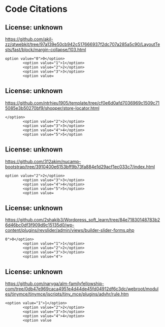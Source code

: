 # Code Citations

## License: unknown
https://github.com/akil-zz/qtwebkit/tree/97a139e50cb942c517666937f2dc707a285a5c90/LayoutTests/fast/block/margin-collapse/103.html

```
option value="0">0</option>
        <option value="1">1</option>
        <option value="2">2</option>
        <option value="3">3</option>
        <option value=
```


## License: unknown
https://github.com/ntrhieu1905/template/tree/cf0e6d0afd7036969c1509c715085e3b50270bf9/shopper/store-locator.html

```
</option>
        <option value="2">2</option>
        <option value="3">3</option>
        <option value="4">4</option>
        <option value="5">5</option
```


## License: unknown
https://github.com/312akim/nucamp-bootstrap/tree/3910400e6153bff9b73fa884e1d29acf1ec033c7/index.html

```
option value="2">2</option>
        <option value="3">3</option>
        <option value="4">4</option>
        <option value="5">5</option>
        <option value=
```


## License: unknown
https://github.com/2shakib3/Wordpress_soft_learn/tree/84e71830148783b26d46bc0df3f909d9c15135d0/wp-content/plugins/revslider/admin/views/builder-slider-forms.php

```
0">0</option>
        <option value="1">1</option>
        <option value="2">2</option>
        <option value="3">3</option>
        <option value="4">
```


## License: unknown
https://github.com/naryga/alm-familyfellowship-com/tree/0db47e969caca4951e4d44de45fd04912df6c3dc/webroot/modules/tinymce/tinymce/jscripts/tiny_mce/plugins/advhr/rule.htm

```
<option value="1">1</option>
        <option value="2">2</option>
        <option value="3">3</option>
        <option value="4">4</option>
        <option value
```

